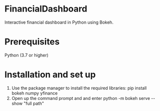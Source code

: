 # FinancialDashboard
Interactive financial dashboard in Python using Bokeh.

# Prerequisites
Python (3.7 or higher)

# Installation and set up
1. Use the package manager to install the required libraries:
pip install bokeh numpy yfinance
2. Open up the command prompt and and enter python -m bokeh serve --show "full path"
